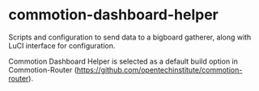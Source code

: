 commotion-dashboard-helper
==========================

Scripts and configuration to send data to a bigboard gatherer, along with LuCI interface for configuration.

Commotion Dashboard Helper is selected as a default build option in Commotion-Router (https://github.com/opentechinstitute/commotion-router).
